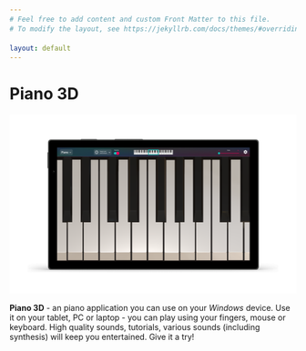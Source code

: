 ```yaml
---
# Feel free to add content and custom Front Matter to this file.
# To modify the layout, see https://jekyllrb.com/docs/themes/#overriding-theme-defaults

layout: default
---
```


<div class="container text-center">
  <h1>Piano 3D</h1>
</div>
<div class="container">
  <div class="row justify-content-center" id="mainContent">
    <div class="col-12 col-md-8">
      <img
        class="img-fluid"
        src="/public/images/Piano3DWindows.png"
        alt="piano 3d main screen windows"
      />
    </div>
    <div class="col-12 col-md-4 align-self-center text-center text-sm-left">
      <script
        type="module"
        src="https://get.microsoft.com/badge/ms-store-badge.bundled.js"
      ></script>
      <ms-store-badge productid="9WZDNCRDCWVN" window-mode="full" language="en">
      </ms-store-badge>
    </div>
  </div>
  <div class="text-center" id="mainContent">
    <p>
      <b>Piano 3D</b> - an piano application you can use on your
      <i>Windows</i> device. Use it on your tablet, PC or laptop - you can play
      using your fingers, mouse or keyboard. High quality sounds, tutorials,
      various sounds (including synthesis) will keep you entertained. Give it a
      try!
    </p>
  </div>
</div>
